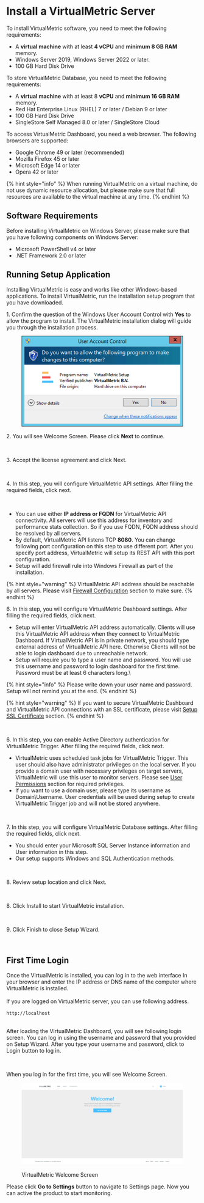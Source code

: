 # Install a VirtualMetric Server

To install VirtualMetric software, you need to meet the following requirements:

* A **virtual machine** with at least **4 vCPU** and **minimum 8 GB RAM** memory.
* Windows Server 2019, Windows Server 2022 or later.
* 100 GB Hard Disk Drive

To store VirtualMetric Database, you need to meet the following requirements:

* A **virtual machine** with at least 8 **vCPU** and **minimum 16 GB RAM** memory.
* Red Hat Enterprise Linux (RHEL) 7 or later / Debian 9 or later
* 100 GB Hard Disk Drive
* SingleStore Self Managed 8.0 or later / SingleStore Cloud

To access VirtualMetric Dashboard, you need a web browser. The following browsers are supported:

* Google Chrome 49 or later (recommended)
* Mozilla Firefox 45 or later
* Microsoft Edge 14 or later
* Opera 42 or later

{% hint style="info" %}
When running VirtualMetric on a virtual machine, do not use dynamic resource allocation, but please make sure that full resources are available to the virtual machine at any time.
{% endhint %}

## **Software Requirements**

Before installing VirtualMetric on Windows Server, please make sure that you have following components on Windows Server:

* Microsoft PowerShell v4 or later
* .NET Framework 2.0 or later

## Running Setup Application

Installing VirtualMetric is easy and works like other Windows-based applications. To install VirtualMetric, run the installation setup program that you have downloaded.

1\.      Confirm the question of the Windows User Account Control with **Yes** to allow the program to install. The VirtualMetric installation dialog will guide you through the installation process.

<div align="left">

<figure><img src="../.gitbook/assets/UACPrompt.png" alt=""><figcaption></figcaption></figure>

</div>

2\.      You will see Welcome Screen. Please click **Next** to continue.

<div align="left">

<figure><img src="https://cloud.virtualmetric.com/assets/help/images/SetupWelcome.png" alt=""><figcaption></figcaption></figure>

</div>

3\.      Accept the license agreement and click Next.

<div align="left">

<figure><img src="https://cloud.virtualmetric.com/assets/help/images/SetupLicensePage.png" alt=""><figcaption></figcaption></figure>

</div>

4\.      In this step, you will configure VirtualMetric API settings. After filling the required fields, click next.

<div align="left">

<figure><img src="https://cloud.virtualmetric.com/assets/help/images/SetupAPIPage.png" alt=""><figcaption></figcaption></figure>

</div>

* You can use either **IP address or FQDN** for VirtualMetric API connectivity. All servers will use this address for inventory and performance stats collection. So if you use FQDN, FQDN address should be resolved by all servers.
* By default, VirtualMetric API listens TCP **8080**. You can change following port configuration on this step to use different port. After you specify port address, VirtualMetric will setup its REST API with this port configuration.
* Setup will add firewall rule into Windows Firewall as part of the installation.

{% hint style="warning" %}
VirtualMetric API address should be reachable by all servers. Please visit [Firewall Configuration](../introduction/product-security.md#required-firewall-ports) section to make sure.
{% endhint %}

6\.      In this step, you will configure VirtualMetric Dashboard settings. After filling the required fields, click next.

* Setup will enter VirtualMetric API address automatically. Clients will use this VirtualMetric API address when they connect to VirtualMetric Dashboard. If VirtualMetric API is in private network, you should type external address of VirtualMetric API here. Otherwise Clients will not be able to login dashboard due to unreachable network.
* Setup will require you to type a user name and password. You will use this username and password to login dashboard for the first time. Password must be at least 6 characters long.\


{% hint style="info" %}
Please write down your user name and password. Setup will not remind you at the end.
{% endhint %}

{% hint style="warning" %}
If you want to secure VirtualMetric Dashboard and VirtualMetric API connections with an SSL certificate, please visit [Setup SSL Certificate](https://cloud.virtualmetric.com/Documentation#installation-maintenance-setupsslcertificate) section.
{% endhint %}

<div align="left">

<figure><img src="https://cloud.virtualmetric.com/assets/help/images/SetupDashboard.png" alt=""><figcaption></figcaption></figure>

</div>

6\.      In this step, you can enable Active Directory authentication for VirtualMetric Trigger. After filling the required fields, click next.

* VirtualMetric uses scheduled task jobs for VirtualMetric Trigger. This user should also have administrator privileges on the local server. If you provide a domain user with necessary privileges on target servers, VirtualMetric will use this user to monitor servers. Please see [User Permissions](https://cloud.virtualmetric.com/Documentation#virtualmetricmodules-baremetal-userpermissions) section for required privileges.
* If you want to use a domain user, please type its username as Domain\Username. User credentials will be used during setup to create VirtualMetric Trigger job and will not be stored anywhere.

<div align="left">

<figure><img src="https://cloud.virtualmetric.com/assets/help/images/SetupTrigger.png" alt=""><figcaption></figcaption></figure>

</div>

7\.      In this step, you will configure VirtualMetric Database settings. After filling the required fields, click next.

* You should enter your Microsoft SQL Server Instance information and User information in this step.
* Our setup supports Windows and SQL Authentication methods.

<div align="left">

<figure><img src="https://cloud.virtualmetric.com/assets/help/images/SetupSQLPage.png" alt=""><figcaption></figcaption></figure>

</div>

8\.      Review setup location and click Next.

<div align="left">

<figure><img src="https://cloud.virtualmetric.com/assets/help/images/SetupLocation.png" alt=""><figcaption></figcaption></figure>

</div>

8\.      Click Install to start VirtualMetric installation.

<div align="left">

<figure><img src="https://cloud.virtualmetric.com/assets/help/images/SetupInstall.png" alt=""><figcaption></figcaption></figure>

</div>

9\.      Click Finish to close Setup Wizard.

<div align="left">

<figure><img src="https://cloud.virtualmetric.com/assets/help/images/SetupFinish.png" alt=""><figcaption></figcaption></figure>

</div>

## First Time Login

Once the VirtualMetric is installed, you can log in to the web interface In your browser and enter the IP address or DNS name of the computer where VirtualMetric is installed.\
\
If you are logged on VirtualMetric server, you can use following address.

```markup
http://localhost
```

\
After loading the VirtualMetric Dashboard, you will see following login screen. You can log in using the username and password that you provided on Setup Wizard. After you type your username and password, click to Login button to log in.

<div align="left">

<figure><img src="https://cloud.virtualmetric.com/assets/help/images/SetupLoginScreen.png" alt=""><figcaption></figcaption></figure>

</div>

When you log in for the first time, you will see Welcome Screen.

<div align="left">

<figure><img src="../.gitbook/assets/image (182).png" alt=""><figcaption><p>VirtualMetric Welcome Screen</p></figcaption></figure>

</div>

Please click **Go to Settings** button to navigate to Settings page. Now you can active the product to start monitoring.
